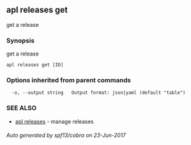 ## apl releases get

get a release

### Synopsis


get a release

```
apl releases get [ID]
```

### Options inherited from parent commands

```
  -o, --output string   Output format: json|yaml (default "table")
```

### SEE ALSO
* [apl releases](apl_releases.md)	 - manage releases

###### Auto generated by spf13/cobra on 23-Jun-2017
